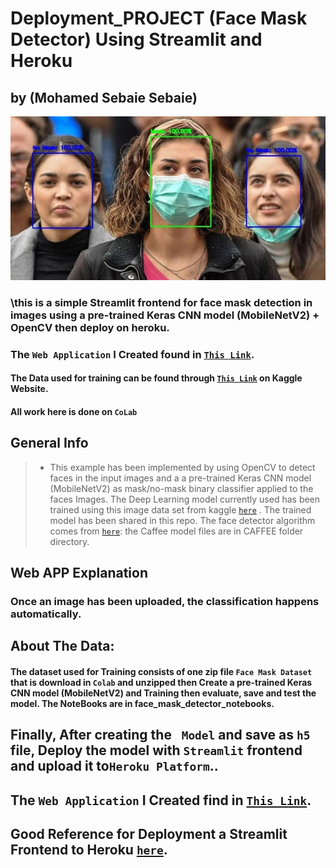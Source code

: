 # Deployment_PROJECT (Face Mask Detector) Using Streamlit and Heroku
## by (Mohamed Sebaie Sebaie)

<img src="imageB.jpg">

### \this is a simple Streamlit frontend for face mask detection in images using a pre-trained Keras CNN model (MobileNetV2) + OpenCV then deploy on heroku.

### The `Web Application` I Created found in  <a href="https://face-mask-detector-app-cv.herokuapp.com/" target="_blank">`This Link`</a>.
#### The Data used for training can be found through  <a href="https://www.kaggle.com/ashishjangra27/face-mask-12k-images-dataset" target="_blank">`This Link`</a> on Kaggle Website. 

#### All work here is done on `CoLab` 

## General Info
>- This example has been implemented by using OpenCV to detect faces in the input images and a a pre-trained Keras CNN model (MobileNetV2)   as mask/no-mask binary classifier applied to the faces Images. The Deep Learning model currently used has been trained using this image data set from kaggle <a href="https://www.kaggle.com/ashishjangra27/face-mask-12k-images-dataset" target="_blank">`here`</a> . The trained model has been shared in this repo. The face detector algorithm comes from <a href="https://github.com/opencv/opencv/blob/master/samples/dnn/face_detector/how_to_train_face_detector.txt" target="_blank">`here`</a>: the Caffee model files are in CAFFEE folder directory.

## Web APP Explanation
### Once an image has been uploaded, the classification happens automatically. 


##  About The Data:
#### The dataset used for Training consists of one zip file `Face Mask Dataset` that is download in `Colab` and unzipped then Create a pre-trained Keras CNN model (MobileNetV2) and Training then evaluate, save and test the model. The NoteBooks are in face_mask_detector_notebooks.


## Finally, After creating the ` Model` and save as `h5` file, Deploy the model with `Streamlit` frontend and upload it to`Heroku Platform`..

## The `Web Application` I Created find in  <a href="https://face-mask-detector-app-cv.herokuapp.com/" target="_blank">`This Link`</a>.

## Good Reference for Deployment a Streamlit Frontend to Heroku <a href="https://medium.com/analytics-vidhya/deploying-a-streamlit-and-opencv-based-web-application-to-heroku-456691d28c41" target="_blank">`here`</a>. 
